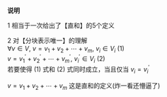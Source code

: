 **说明**  
  
1 相当于一次给出了【直和】的5个定义  
  
2 对【分块表示唯一】的理解  
 $\forall v\in V,\ v=v_1+v_2+\cdots+v_m,\ v_i\in V_i\ (1)$  
 $v=v_1^\prime+v_2^\prime+\cdots+v_m^\prime,\ v_i^\prime\in V_i\ (2)$  
若要使得 $(1)$ 式和 $(2)$ 式同时成立，当且仅当  $v_i=v_i^\prime$  
  
 $v=v_1+v_2+\cdots+v_m$ 这是直和的定义(炸一看还懵逼了)  
